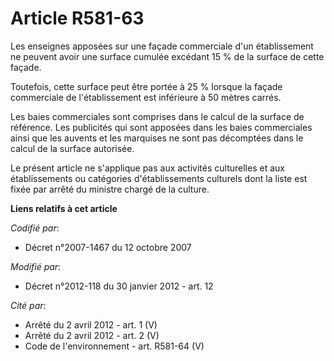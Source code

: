 # Article R581-63

Les enseignes apposées sur une façade commerciale d'un établissement ne peuvent avoir une surface cumulée excédant 15 % de la
surface de cette façade.

Toutefois, cette surface peut être portée à 25 % lorsque la façade commerciale de l'établissement est inférieure à 50 mètres
carrés.

Les baies commerciales sont comprises dans le calcul de la surface de référence. Les publicités qui sont apposées dans les
baies commerciales ainsi que les auvents et les marquises ne sont pas décomptées dans le calcul de la surface autorisée.

Le présent article ne s'applique pas aux activités culturelles et aux établissements ou catégories d'établissements culturels
dont la liste est fixée par arrêté du ministre chargé de la culture.

**Liens relatifs à cet article**

_Codifié par_:

  - Décret n°2007-1467 du 12 octobre 2007

_Modifié par_:

  - Décret n°2012-118 du 30 janvier 2012 - art. 12

_Cité par_:

  - Arrêté du 2 avril 2012 - art. 1 (V)
  - Arrêté du 2 avril 2012 - art. 2 (V)
  - Code de l'environnement - art. R581-64 (V)
